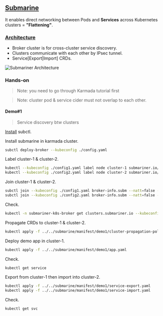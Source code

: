 ## [Submarine](https://submariner.io/)

It enables direct networking between Pods and **Services** across Kubernetes clusters = **"Flattening"**.

### [Architecture](https://submariner.io/getting-started/architecture/)

- Broker cluster is for cross-cluster service discovery.
- Clusters communicate with each other by IPsec tunnel.
- Service[Export|Import] CRDs.

![Submariner Architecture](https://submariner.io/images/submariner/architecture.jpg)

### Hands-on

> Note: you need to go through Karmada tutorial first

> Note: cluster pod & service cider must not overlap to each other.

#### Demo#1

> Service discovery btw clusters

[Install](https://submariner.io/operations/deployment/subctl/) subctl.

Install submarine in karmada cluster.

```bash
subctl deploy-broker --kubeconfig ./config.yaml
```

Label cluster-1 & cluster-2.

```bash
kubectl --kubeconfig ./config1.yaml label node cluster-1 submariner.io/gateway=true
kubectl --kubeconfig ./config2.yaml label node cluster-2 submariner.io/gateway=true
```

Join cluster-1 & cluster-2.

```bash
subctl join --kubeconfig ./config1.yaml broker-info.subm --natt=false --clusterid=cluster-1
subctl join --kubeconfig ./config2.yaml broker-info.subm --natt=false --clusterid=cluster-2
```

Check.

```bash
kubectl -n submariner-k8s-broker get clusters.submariner.io --kubeconfig ./config.yaml
```

Propagate CRDs to cluster-1 & cluster-2.

```bash
kubectl apply -f ../../submarine/manifest/demo1/cluster-propagation-policy.yaml
```

Deploy demo app in cluster-1.

```bash
kubectl apply -f ../../submarine/manifest/demo1/app.yaml
```

Check.

```bash
kubectl get service
```

Export from cluster-1 then import into cluster-2.

```bash
kubectl apply -f ../../submarine/manifest/demo1/service-export.yaml
kubectl apply -f ../../submarine/manifest/demo1/service-import.yaml
```

Check.

```bash
kubectl get svc
```



